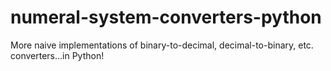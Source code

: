 # numeral-system-converters-python
More naive implementations of binary-to-decimal, decimal-to-binary, etc. converters...in Python!
